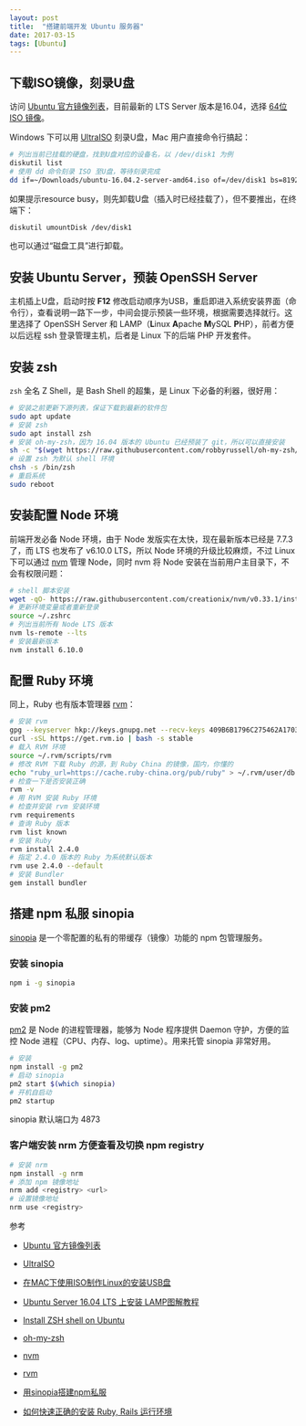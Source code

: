 ```yaml
---
layout: post
title:  "搭建前端开发 Ubuntu 服务器"
date: 2017-03-15
tags: [Ubuntu]
---
```


## 下载ISO镜像，刻录U盘

访问 [Ubuntu 官方镜像列表](http://releases.ubuntu.com/16.04/)，目前最新的 LTS Server 版本是16.04，选择 [64位 ISO 镜像](http://releases.ubuntu.com/16.04/ubuntu-16.04.2-server-amd64.iso)。

Windows 下可以用 [UltraISO](https://cn.ultraiso.net/) 刻录U盘，Mac 用户直接命令行搞起：

```bash
# 列出当前已挂载的硬盘，找到U盘对应的设备名，以 /dev/disk1 为例
diskutil list
# 使用 dd 命令刻录 ISO 至U盘，等待刻录完成
dd if=~/Downloads/ubuntu-16.04.2-server-amd64.iso of=/dev/disk1 bs=8192
```

<!-- more -->

如果提示resource busy，则先卸载U盘（插入时已经挂载了），但不要推出，在终端下：

```bash
diskutil umountDisk /dev/disk1
```

也可以通过“磁盘工具”进行卸载。

## 安装 Ubuntu Server，预装 OpenSSH Server

主机插上U盘，启动时按 **F12** 修改启动顺序为USB，重启即进入系统安装界面（命令行），查看说明一路下一步，中间会提示预装一些环境，根据需要选择就行。这里选择了 OpenSSH Server 和 LAMP（**L**inux **A**pache **M**ySQL **P**HP），前者方便以后远程 ssh 登录管理主机，后者是 Linux 下的后端 PHP 开发套件。

## 安装 zsh

`zsh` 全名 Z Shell，是 Bash Shell 的超集，是 Linux 下必备的利器，很好用：

```bash
# 安装之前更新下源列表，保证下载到最新的软件包
sudo apt update
# 安装 zsh
sudo apt install zsh
# 安装 oh-my-zsh，因为 16.04 版本的 Ubuntu 已经预装了 git，所以可以直接安装
sh -c "$(wget https://raw.githubusercontent.com/robbyrussell/oh-my-zsh/master/tools/install.sh -O -)"
# 设置 zsh 为默认 shell 环境
chsh -s /bin/zsh
# 重启系统
sudo reboot
```

## 安装配置 Node 环境

前端开发必备 Node 环境，由于 Node 发版实在太快，现在最新版本已经是 7.7.3 了，而 LTS 也发布了 v6.10.0 LTS，所以 Node 环境的升级比较麻烦，不过 Linux 下可以通过 [nvm](https://github.com/creationix/nvm) 管理 Node，同时 nvm 将 Node 安装在当前用户主目录下，不会有权限问题：

```bash
# shell 脚本安装
wget -qO- https://raw.githubusercontent.com/creationix/nvm/v0.33.1/install.sh | bash
# 更新环境变量或者重新登录
source ~/.zshrc
# 列出当前所有 Node LTS 版本
nvm ls-remote --lts
# 安装最新版本
nvm install 6.10.0
```

## 配置 Ruby 环境

同上，Ruby 也有版本管理器 [rvm](https://rvm.io/)：

```bash
# 安装 rvm
gpg --keyserver hkp://keys.gnupg.net --recv-keys 409B6B1796C275462A1703113804BB82D39DC0E3
curl -sSL https://get.rvm.io | bash -s stable
# 载入 RVM 环境
source ~/.rvm/scripts/rvm
# 修改 RVM 下载 Ruby 的源，到 Ruby China 的镜像，国内，你懂的
echo "ruby_url=https://cache.ruby-china.org/pub/ruby" > ~/.rvm/user/db
# 检查一下是否安装正确
rvm -v
# 用 RVM 安装 Ruby 环境
# 检查并安装 rvm 安装环境
rvm requirements
# 查询 Ruby 版本
rvm list known
# 安装 Ruby
rvm install 2.4.0
# 指定 2.4.0 版本的 Ruby 为系统默认版本
rvm use 2.4.0 --default
# 安装 Bundler
gem install bundler
```

## 搭建 npm 私服 sinopia

[sinopia](https://github.com/rlidwka/sinopia) 是一个零配置的私有的带缓存（镜像）功能的 npm 包管理服务。

### 安装 sinopia

```bash
npm i -g sinopia
```

### 安装 pm2

[pm2](http://pm2.keymetrics.io/) 是 Node 的进程管理器，能够为 Node 程序提供 Daemon 守护，方便的监控 Node 进程（CPU、内存、log、uptime）。用来托管 sinopia 非常好用。

```bash
# 安装
npm install -g pm2
# 启动 sinopia
pm2 start $(which sinopia)
# 开机自启动
pm2 startup
```

sinopia 默认端口为 4873

### 客户端安装 nrm 方便查看及切换 npm registry

```bash
# 安装 nrm
npm install -g nrm
# 添加 npm 镜像地址
nrm add <registry> <url>
# 设置镜像地址
nrm use <registry>
```

参考

- [Ubuntu 官方镜像列表](http://releases.ubuntu.com/16.04/)

- [UltraISO](https://cn.ultraiso.net/)

- [在MAC下使用ISO制作Linux的安装USB盘](https://linux.cn/article-1471-1.html)

- [Ubuntu Server 16.04 LTS 上安装 LAMP图解教程](http://www.jb51.net/article/91841.htm)

- [Install ZSH shell on Ubuntu](http://www.cnblogs.com/lexus/archive/2012/03/26/2418809.html)

- [oh-my-zsh](http://ohmyz.sh/)

- [nvm](https://github.com/creationix/nvm)

- [rvm](https://rvm.io/)

- [用sinopia搭建npm私服](http://www.cnblogs.com/LittleSix/p/6053549.html)

- [如何快速正确的安装 Ruby, Rails 运行环境](https://ruby-china.org/wiki/install_ruby_guide)
